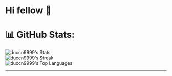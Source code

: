 <h1 align="left">Hi fellow 👋</h1>



# 📊 GitHub Stats:
![duccn9999's Stats](https://github-readme-stats.vercel.app/api?username=duccn9999&theme=vue-dark&show_icons=true&hide_border=true&count_private=false)<br/>
![duccn9999's Streak](https://github-readme-streak-stats.herokuapp.com/?user=duccn9999&theme=vue-dark&hide_border=true)<br/>
![duccn9999's Top Languages](https://github-readme-stats.vercel.app/api/top-langs/?username=duccn9999&theme=vue-dark&show_icons=true&hide_border=true&layout=compact)<br/>

---

<!-- Proudly created with GPRM ( https://gprm.itsvg.in ) -->
